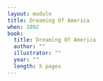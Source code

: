 ```yaml
---
layout: module
title: Dreaming Of America
when: 1892
book:
  title: Dreaming Of America
  author: ""
  illustrator: ""
  year: ""
  length: X pages
---
```

